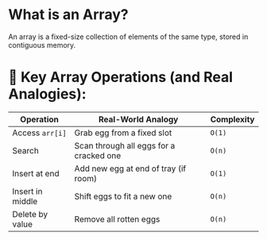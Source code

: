 # What is an Array?
An array is a fixed-size collection of elements of the same type, stored in contiguous memory.

# 🧠 Key Array Operations (and Real Analogies):
| Operation        | Real-World Analogy                      | Complexity |
| ---------------- | --------------------------------------- | ---------- |
| Access `arr[i]`  | Grab egg from a fixed slot              | `O(1)`     |
| Search           | Scan through all eggs for a cracked one | `O(n)`     |
| Insert at end    | Add new egg at end of tray (if room)    | `O(1)`     |
| Insert in middle | Shift eggs to fit a new one             | `O(n)`     |
| Delete by value  | Remove all rotten eggs                  | `O(n)`     |
